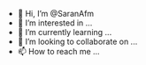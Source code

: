 - 👋 Hi, I’m @SaranAfm
- 👀 I’m interested in ...
- 🌱 I’m currently learning ...
- 💞️ I’m looking to collaborate on ...
- 📫 How to reach me ...

<!---
SaranAfm/SaranAfm is a ✨ special ✨ repository because its `README.md` (this file) appears on your GitHub profile.
You can click the Preview link to take a look at your changes.
--->
